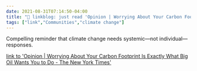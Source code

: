 ```yaml
---
date: 2021-08-31T07:14:50-04:00
title: "🔗 linkblog: just read 'Opinion | Worrying About Your Carbon Footprint Is Exactly What Big Oil Wants You to Do - The New York Times'"
tags: ["link","Communities","climate change"]
---
```

Compelling reminder that climate change needs systemic—not individual—responses.
 
[link to 'Opinion | Worrying About Your Carbon Footprint Is Exactly What Big Oil Wants You to Do - The New York Times'](https://www.nytimes.com/2021/08/31/opinion/climate-change-carbon-neutral.html)
